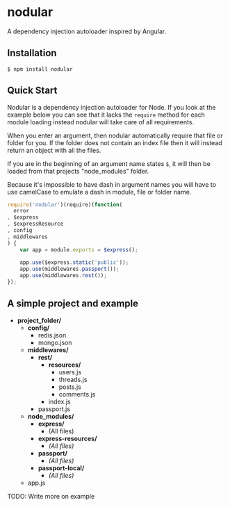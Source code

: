 nodular
=======

A dependency injection autoloader inspired by Angular.

Installation
------

```
$ npm install nodular
```

Quick Start
------

Nodular is a dependency injection autoloader for Node. If you look at the example below you can see that it lacks the `require` method for each module loading instead nodular will take care of all requirements.

When you enter an argument, then nodular automatically require that file or folder for you. If the folder does not contain an index file then it will instead return an object with all the files.

If you are in the beginning of an argument name states `$`, it will then be loaded from that projects "node_modules" folder.

Because it's impossible to have dash in argument names you will have to use camelCase to emulate a dash in module, file or folder name.

```javascript
require('nodular')(require)(function(
  error
, $express
, $expressResource
, config
, middlewares
) {
    var app = module.exports = $express();
    
    app.use($express.static('public'));
    app.use(middlewares.passport());
    app.use(middlewares.rest());
});
```

A simple project and example
------

- **project_folder/**
    - **config/**
        - redis.json
        - mongo.json
    - **middlewares/**
        - **rest/**
            - **resources/**
                - users.js
                - threads.js
                - posts.js
                - comments.js
            - index.js
        - passport.js
    - **node_modules/**
        - **express/**
            - (All files)
        - **express-resources/**
            - *(All files)*
        - **passport/**
            - *(All files)*
        - **passport-local/**
            - *(All files)*
    - app.js

TODO: Write more on example